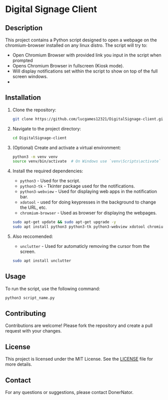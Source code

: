 # Digital Signage Client

## Description

This project contains a Python script designed to open a webpage on the chromium-browser installed on any linux distro. The script will try to:
- Open Chromium Browser with provided link you input in the script when prompted
- Opens Chromium Browser in fullscreen (Kiosk mode).
- Will display notifications set within the script to show on top of the full screen windows.
- 


## Installation

1. Clone the repository:
    ```bash
    git clone https://github.com/lucgames12321/DigitalSignage-client.git
    ```
2. Navigate to the project directory:
    ```bash
    cd DigitalSignage-client
    ```
3. (Optional) Create and activate a virtual environment:
    ```bash
    python3 -m venv venv
    source venv/bin/activate  # On Windows use `venv\Scripts\activate`
    ```
4. Install the required dependencies:
    - `python3` - Used for the script.
    - `python3-tk` - Tkinter package used for the notifications.
    - `python3-webview` - Used for displaying web apps in the notification bar.
    - `xdotool` - used for doing keypresses in the background to change the URL, etc.
    - `chromium-browser` - Used as browser for displaying the webpages.

    ```bash
    sudo apt-get update && sudo apt-get upgrade -y
    sudo apt install python3 python3-tk python3-webview xdotool chromium-browser
    ```
5. Also reccomended:
   - `unclutter` - Used for automaticly removing the cursor from the screen.

    ```bash
    sudo apt install unclutter
    ```

## Usage

To run the script, use the following command:
```bash
python3 script_name.py
```


## Contributing

Contributions are welcome! Please fork the repository and create a pull request with your changes.

## License

This project is licensed under the MIT License. See the [LICENSE](LICENSE) file for more details.

## Contact

For any questions or suggestions, please contact DonerNator.
